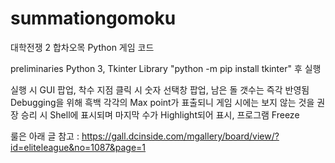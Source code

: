# summationgomoku
대학전쟁 2 합차오목 Python 게임 코드

preliminaries
Python 3, Tkinter Library
"python -m pip install tkinter" 후 실행

실행 시 GUI 팝업, 착수 지점 클릭 시 숫자 선택창 팝업, 남은 돌 갯수는 즉각 반영됨
Debugging을 위해 흑백 각각의 Max point가 표출되니 게임 시에는 보지 않는 것을 권장
승리 시 Shell에 표시되며 마지막 수가 Highlight되어 표시, 프로그램 Freeze

룰은 아래 글 참고 :
https://gall.dcinside.com/mgallery/board/view/?id=eliteleague&no=1087&page=1
